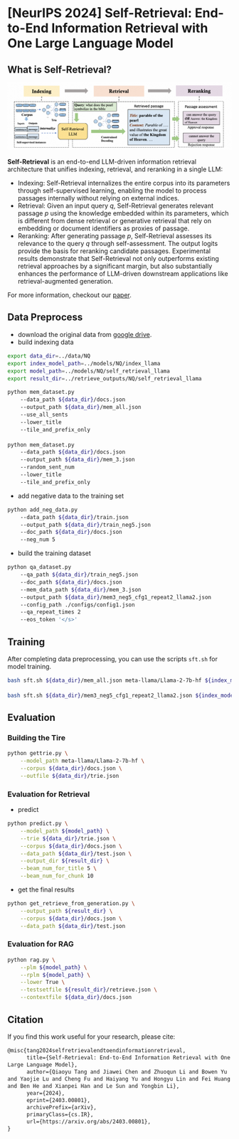 
# [NeurIPS 2024] Self-Retrieval: End-to-End Information Retrieval with One Large Language Model
## What is Self-Retrieval?
![](./figures/main.png)

**Self-Retrieval** is an end-to-end LLM-driven information retrieval architecture that unifies indexing, retrieval, and reranking in a single LLM:
- Indexing: Self-Retrieval internalizes the entire corpus into its parameters through self-supervised learning, enabling the model to process passages internally without relying on external indices.
- Retrieval: Given an input query $q$, Self-Retrieval generates relevant passage $p$ using the knowledge embedded within its parameters, which is different from dense retrieval or generative retrieval that rely on embedding or document identifiers as proxies of passage.
- Reranking: After generating passage $p$, Self-Retrieval assesses its relevance to the query $q$ through self-assessment. The output logits provide the basis for reranking candidate passages.
Experimental results demonstrate that Self-Retrieval not only outperforms existing retrieval approaches by a significant margin, but also substantially enhances the performance of LLM-driven downstream applications like retrieval-augmented generation. 

For more information, checkout our [paper](https://arxiv.org/pdf/2403.00801).

## Data Preprocess
- download the original data from [google drive](https://drive.google.com/drive/folders/1GfW0WxQUTnAz0pJ5WRyVFgUhni-yz75f?usp=sharing).
- build indexing data

```bash
export data_dir=../data/NQ
export index_model_path=../models/NQ/index_llama
export model_path=../models/NQ/self_retrieval_llama
export result_dir=../retrieve_outputs/NQ/self_retrieval_llama
```

```bash
python mem_dataset.py 
    --data_path ${data_dir}/docs.json
    --output_path ${data_dir}/mem_all.json
    --use_all_sents
    --lower_title 
    --tile_and_prefix_only

python mem_dataset.py 
    --data_path ${data_dir}/docs.json
    --output_path ${data_dir}/mem_3.json
    --random_sent_num
    --lower_title 
    --tile_and_prefix_only
```

- add negative data to the training set
```bash
python add_neg_data.py 
    --data_path ${data_dir}/train.json
    --output_path ${data_dir}/train_neg5.json
    --doc_path ${data_dir}/docs.json
    --neg_num 5
```

- build the training dataset
```bash
python qa_dataset.py
    --qa_path ${data_dir}/train_neg5.json
    --doc_path ${data_dir}/docs.json
    --mem_data_path ${data_dir}/mem_3.json
    --output_path ${data_dir}/mem3_neg5_cfg1_repeat2_llama2.json
    --config_path ./configs/config1.json
    --qa_repeat_times 2
    --eos_token '</s>'
```
## Training

After completing data preprocessing, you can use the scripts `sft.sh` for model training.
```bash
bash sft.sh ${data_dir}/mem_all.json meta-llama/Llama-2-7b-hf ${index_model_path}

bash sft.sh ${data_dir}/mem3_neg5_cfg1_repeat2_llama2.json ${index_model_path} ${model_path}
```
## Evaluation
### Building the Tire
```bash
python gettrie.py \
    --model_path meta-llama/Llama-2-7b-hf \
    --corpus ${data_dir}/docs.json \
    --outfile ${data_dir}/trie.json
```

### Evaluation for Retrieval
- predict
```bash
python predict.py \
    --model_path ${model_path} \
    --trie ${data_dir}/trie.json \
    --corpus ${data_dir}/docs.json \
    --data_path ${data_dir}/test.json \
    --output_dir ${result_dir} \
    --beam_num_for_title 5 \
    --beam_num_for_chunk 10
```
- get the final results
```bash
python get_retrieve_from_generation.py \
    --output_path ${result_dir} \
    --corpus ${data_dir}/docs.json \
    --data_path ${data_dir}/test.json
```

### Evaluation for RAG
```bash
python rag.py \
    --plm ${model_path} \
    --rplm ${model_path} \
    --lower True \
    --testsetfile ${result_dir}/retrieve.json \
    --contextfile ${data_dir}/docs.json
```

## Citation
If you find this work useful for your research, please cite:

```
@misc{tang2024selfretrievalendtoendinformationretrieval,
      title={Self-Retrieval: End-to-End Information Retrieval with One Large Language Model}, 
      author={Qiaoyu Tang and Jiawei Chen and Zhuoqun Li and Bowen Yu and Yaojie Lu and Cheng Fu and Haiyang Yu and Hongyu Lin and Fei Huang and Ben He and Xianpei Han and Le Sun and Yongbin Li},
      year={2024},
      eprint={2403.00801},
      archivePrefix={arXiv},
      primaryClass={cs.IR},
      url={https://arxiv.org/abs/2403.00801}, 
}
```
